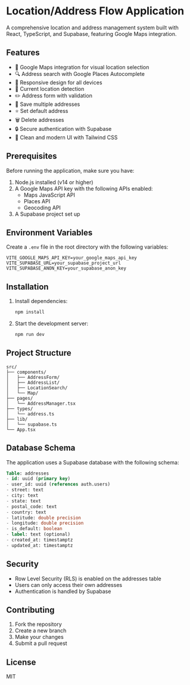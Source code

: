 # Location/Address Flow Application

A comprehensive location and address management system built with React, TypeScript, and Supabase, featuring Google Maps integration.

## Features

- 📍 Google Maps integration for visual location selection
- 🔍 Address search with Google Places Autocomplete
- 📱 Responsive design for all devices
- 📍 Current location detection
- ✏️ Address form with validation
- 💾 Save multiple addresses
- ⭐ Set default address
- 🗑️ Delete addresses
- 🔒 Secure authentication with Supabase
- 🎨 Clean and modern UI with Tailwind CSS

## Prerequisites

Before running the application, make sure you have:

1. Node.js installed (v14 or higher)
2. A Google Maps API key with the following APIs enabled:
   - Maps JavaScript API
   - Places API
   - Geocoding API
3. A Supabase project set up

## Environment Variables

Create a `.env` file in the root directory with the following variables:

```env
VITE_GOOGLE_MAPS_API_KEY=your_google_maps_api_key
VITE_SUPABASE_URL=your_supabase_project_url
VITE_SUPABASE_ANON_KEY=your_supabase_anon_key
```

## Installation

1. Install dependencies:
   ```bash
   npm install
   ```

2. Start the development server:
   ```bash
   npm run dev
   ```

## Project Structure

```
src/
├── components/
│   ├── AddressForm/
│   ├── AddressList/
│   ├── LocationSearch/
│   └── Map/
├── pages/
│   └── AddressManager.tsx
├── types/
│   └── address.ts
├── lib/
│   └── supabase.ts
└── App.tsx
```

## Database Schema

The application uses a Supabase database with the following schema:

```sql
Table: addresses
- id: uuid (primary key)
- user_id: uuid (references auth.users)
- street: text
- city: text
- state: text
- postal_code: text
- country: text
- latitude: double precision
- longitude: double precision
- is_default: boolean
- label: text (optional)
- created_at: timestamptz
- updated_at: timestamptz
```

## Security

- Row Level Security (RLS) is enabled on the addresses table
- Users can only access their own addresses
- Authentication is handled by Supabase

## Contributing

1. Fork the repository
2. Create a new branch
3. Make your changes
4. Submit a pull request

## License

MIT